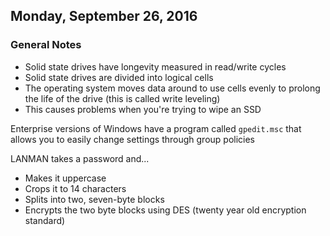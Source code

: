 ## Monday, September 26, 2016

### General Notes
- Solid state drives have longevity measured in read/write cycles
- Solid state drives are divided into logical cells
- The operating system moves data around to use cells evenly to prolong the life of the drive (this is called write leveling)
- This causes problems when you're trying to wipe an SSD

Enterprise versions of Windows have a program called `gpedit.msc` that allows you to easily change settings through group policies

LANMAN takes a password and...

- Makes it uppercase
- Crops it to 14 characters
- Splits into two, seven-byte blocks
- Encrypts the two byte blocks using DES (twenty year old encryption standard)
